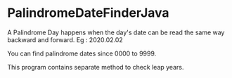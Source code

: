 # PalindromeDateFinderJava
A Palindrome Day happens when the day's date can be read the same way backward and forward.
Eg : 2020.02.02

You can find palindrome dates since 0000 to 9999.

This program contains separate method to check leap years.
